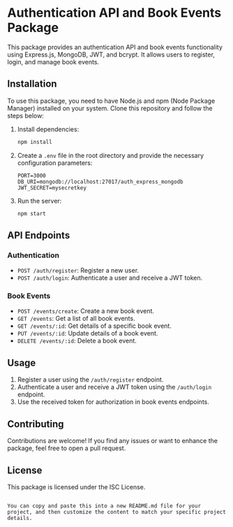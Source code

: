 
# Authentication API and Book Events Package

This package provides an authentication API and book events functionality using Express.js, MongoDB, JWT, and bcrypt. It allows users to register, login, and manage book events.

## Installation

To use this package, you need to have Node.js and npm (Node Package Manager) installed on your system. Clone this repository and follow the steps below:

1. Install dependencies:
   ```bash
   npm install
   ```

2. Create a `.env` file in the root directory and provide the necessary configuration parameters:
   ```
   PORT=3000
   DB_URI=mongodb://localhost:27017/auth_express_mongodb
   JWT_SECRET=mysecretkey
   ```

3. Run the server:
   ```bash
   npm start
   ```

## API Endpoints

### Authentication

- `POST /auth/register`: Register a new user.
- `POST /auth/login`: Authenticate a user and receive a JWT token.

### Book Events

- `POST /events/create`: Create a new book event.
- `GET /events`: Get a list of all book events.
- `GET /events/:id`: Get details of a specific book event.
- `PUT /events/:id`: Update details of a book event.
- `DELETE /events/:id`: Delete a book event.

## Usage

1. Register a user using the `/auth/register` endpoint.
2. Authenticate a user and receive a JWT token using the `/auth/login` endpoint.
3. Use the received token for authorization in book events endpoints.

## Contributing

Contributions are welcome! If you find any issues or want to enhance the package, feel free to open a pull request.

## License

This package is licensed under the ISC License.
```

You can copy and paste this into a new README.md file for your project, and then customize the content to match your specific project details.
